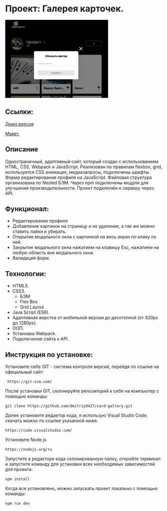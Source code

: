 # Проект: Галерея карточек.

<img height="250px"  src="./image.png" alt="image project">

## Ссылки:

[Демо версия](https://dmitriy9427.github.io/card-gallery/)

<a href="https://www.figma.com/file/2cn9N9jSkmxD84oJik7xL7/JavaScript.-Sprint-4?type=design&node-id=0-1&mode=design&t=MAEMM9JLmgSFX7JY-0" target="_blank">Макет.</a>

## Описание

Одностраничный, адаптивный сайт, который создан с использованием HTML, CSS, Webpack и JavaScript.
Реализован по правилам flexbox, grid, используется CSS анимация, медиазапросы, подключены шрифты. Форма редактирования профиля на JavaScript. Файловая структура организована по Nested БЭМ.
Через npm подключены модули для улучшения производительности. Проект подключён к серверу через API.

## Функционал:

- Редактирование профиля
- Добавление картинок на страницу и их удаление, а так же можно ставить лайки и убирать.
- Открытие модального окна с картинкой на весь экран по клику по ней.
- Закрытие модального окна нажатием на клавишу Esc, нажатием на любую область вне модального окна.
- Валидация форм.

## Технологии:

- HTML5.
- CSS3.
  - БЭМ
  - Flex Box
  - Grid Layout
- Java Script (ES6).
- Адаптивная верстка от мобильной версии до десктопной (от 320px до 1280px).
- ООП.
- Установка Webpack.
- Подключение сайта к API.

## Инструкция по установке:

Установите себе GIT - система контроля версий, перейдя по ссылке на офицальный сайт:

```
 https://git-scm.com/
```

После установки GIT, склонируйте репозиторий к себе на компьютер с помощью команды:

```
git clone https://github.com/dmitriy9427/card-gallery.git
```

Далее установите редактор кода, я использую Visual Studio Code, скачать можно по ссылке указанной ниже.

```
https://code.visualstudio.com/
```

Установите Node.js

```
https://nodejs.org/ru
```

Запустите в редакторе кода склонированную папку, откройте терминал и запустите команду для установки всех необходимых зависимостей для проекта:

```
npm install
```

Когда все установлено, можно запускать проект локально с помощью команды:

```
npm run dev
```
